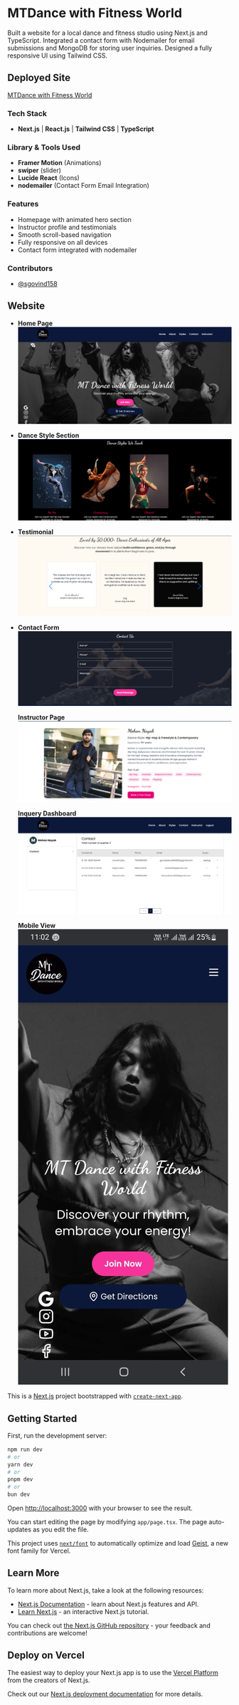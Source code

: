 # MTDance with Fitness World

Built a website for a local dance and fitness studio using Next.js and TypeScript. Integrated a contact form with Nodemailer for email submissions and MongoDB for storing user inquiries. Designed a fully responsive UI using Tailwind CSS.

## Deployed Site

[MTDance with Fitness World](https://www.mtdancewithfitnessworld.com/)

### Tech Stack

- **Next.js** | **React.js** | **Tailwind CSS** | **TypeScript**

### Library & Tools Used

- **Framer Motion** (Animations)
- **swiper** (slider)
- **Lucide React** (Icons)
- **nodemailer** (Contact Form Email Integration)

### Features

- Homepage with animated hero section
- Instructor profile and testimonials
- Smooth scroll-based navigation
- Fully responsive on all devices
- Contact form integrated with nodemailer

### Contributors

- [@sgovind158](https://github.com/sgovind158)

## Website

- **Home Page**  
  ![Hero Section](./snak_pic/hero_section.png?raw=true)

- **Dance Style Section**  
  ![Dance Style Section](./snak_pic/dance_style.png?raw=true)

- **Testimonial**  
  ![Testimonial](./snak_pic/testimonial_section.png?raw=true)

- **Contact Form**  
  ![Contact](./snak_pic/contact_form.png?raw=true)

  **Instructor Page**  
  ![Instructor](./snak_pic/ins_section.png?raw=true)

  **Inquery Dashboard**  
  ![Inquery Dashboard](./snak_pic/inquery_dashboard.png?raw=true)

  **Mobile View**  
  ![Mobile View](./snak_pic/mt_hero_mobile_img.jpg?raw=true)

This is a [Next.js](https://nextjs.org) project bootstrapped with [`create-next-app`](https://nextjs.org/docs/app/api-reference/cli/create-next-app).

## Getting Started

First, run the development server:

```bash
npm run dev
# or
yarn dev
# or
pnpm dev
# or
bun dev
```

Open [http://localhost:3000](http://localhost:3000) with your browser to see the result.

You can start editing the page by modifying `app/page.tsx`. The page auto-updates as you edit the file.

This project uses [`next/font`](https://nextjs.org/docs/app/building-your-application/optimizing/fonts) to automatically optimize and load [Geist](https://vercel.com/font), a new font family for Vercel.

## Learn More

To learn more about Next.js, take a look at the following resources:

- [Next.js Documentation](https://nextjs.org/docs) - learn about Next.js features and API.
- [Learn Next.js](https://nextjs.org/learn) - an interactive Next.js tutorial.

You can check out [the Next.js GitHub repository](https://github.com/vercel/next.js) - your feedback and contributions are welcome!

## Deploy on Vercel

The easiest way to deploy your Next.js app is to use the [Vercel Platform](https://vercel.com/new?utm_medium=default-template&filter=next.js&utm_source=create-next-app&utm_campaign=create-next-app-readme) from the creators of Next.js.

Check out our [Next.js deployment documentation](https://nextjs.org/docs/app/building-your-application/deploying) for more details.
